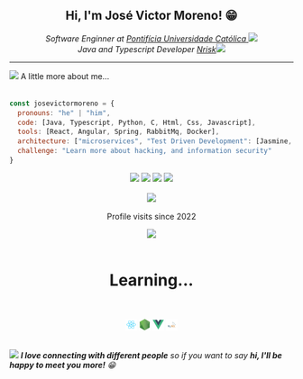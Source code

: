 <h2 align="center"> Hi, I'm José Victor Moreno! 😁 </h2>
<div align="center">
<p><em>Software Enginner at <a href="https://www.pucpr.br/"> Pontifícia Universidade Católica </a><img src="https://media.giphy.com/media/fYSnHlufseco8Fh93Z/giphy.gif" width="30"></br>Java and Typescript Developer <a href="https://www.nrisklog.com.br/">Nrisk</a><img src="https://media.giphy.com/media/WUlplcMpOCEmTGBtBW/giphy.gif" width="30"> 
</em></p></div>
<hr>
<div><img src="https://media.giphy.com/media/VgCDAzcKvsR6OM0uWg/giphy.gif" width="50"> A little more about me... </div><br>  

```javascript
const josevictormoreno = {
  pronouns: "he" | "him",
  code: [Java, Typescript, Python, C, Html, Css, Javascript],
  tools: [React, Angular, Spring, RabbitMq, Docker],
  architecture: ["microservices", "Test Driven Development": [Jasmine, JUnit]],
  challenge: "Learn more about hacking, and information security"
}
```

<div align="center"> 
  <a href="https://www.instagram.com/josevictormoreno_" target="_blank"><img src="https://img.shields.io/badge/-Instagram-%23E4405F?style=for-the-badge&logo=instagram&logoColor=white" target="_blank"></a>
  <a href = "mailto:josevictor.admoreno@gmail.com"><img src="https://img.shields.io/badge/-Gmail-%23333?style=for-the-badge&logo=gmail&logoColor=white" target="_blank"></a>
  <a href="https://www.linkedin.com/in/josevictor-adm/" target="_blank"><img src="https://img.shields.io/badge/-LinkedIn-%230077B5?style=for-the-badge&logo=linkedin&logoColor=white" target="_blank"></a> 
 <a href="https://twitter.com/josevitormoreno?ref_src=twsrc%5Etfw">
 <img src="https://img.shields.io/badge/Twitter-1DA1F2?style=for-the-badge&logo=twitter&logoColor=white">
  </a>
 
</div><br>

 <div align="center"><img height="180em" src="https://github-readme-stats.vercel.app/api/top-langs/?username=josevictormoreno&layout=compact&langs_count=7&theme=dark"/> </div>

<p align="center"> Profile visits since 2022 </p>
<p align="center">   <img alingn="center" src="https://profile-counter.glitch.me/josevictormoreno/count.svg" /></p>

<div align="center">
  <b><h1 style="padding: 1rem">Learning...</h1></b><br>
  <code><img height="20" src="https://raw.githubusercontent.com/github/explore/80688e429a7d4ef2fca1e82350fe8e3517d3494d/topics/react/react.png"></code>
<code><img height="20" src="https://raw.githubusercontent.com/github/explore/80688e429a7d4ef2fca1e82350fe8e3517d3494d/topics/nodejs/nodejs.png"></code>
<code><img height="20" src="https://raw.githubusercontent.com/github/explore/80688e429a7d4ef2fca1e82350fe8e3517d3494d/topics/vue/vue.png"></code>
<code><img height="20" src="https://raw.githubusercontent.com/github/explore/80688e429a7d4ef2fca1e82350fe8e3517d3494d/topics/mysql/mysql.png"></code>
</div><br>

<img src="https://media.giphy.com/media/LnQjpWaON8nhr21vNW/giphy.gif" width="60"> <em><b>I love connecting with different people</b> so if you want to say <b>hi, I'll be happy to meet you more!</b> 😁 </em>
